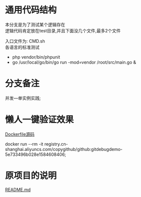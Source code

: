 # 通用代码结构
本分支是为了测试某个逻辑存在<br>
逻辑代码肯定放在test目录,并且下面没几个文件,最多2个文件<br>

入口文件为: CMD.sh<br>
各语言的标准测试<br>

* php vendor/bin/phpunit
* go /usr/local/go/bin/go run -mod=vendor /root/src/main.go &

# 分支备注
并发—单实例实践;

# 懒人一键验证效果

[Dockerfile源码](./Dockerfile)

docker run --rm  -it   registry.cn-shanghai.aliyuncs.com/copygithub/github:gitdebugdemo-5e733496b028e1584608406;


# 原项目的说明

[README.md](./READMEOLD.md)